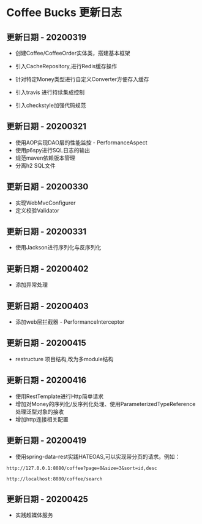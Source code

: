 # Coffee Bucks 更新日志

## 更新日期 - 20200319
- 创建Coffee/CoffeeOrder实体类，搭建基本框架
- 引入CacheRepository,进行Redis缓存操作
- 针对特定Money类型进行自定义Converter方便存入缓存

- 引入travis 进行持续集成控制
- 引入checkstyle加强代码规范

## 更新日期 - 20200321
- 使用AOP实现DAO层的性能监控 - PerformanceAspect
- 使用p6spy进行SQL日志的输出
- 规范maven依赖版本管理
- 分离h2 SQL文件

## 更新日期 - 20200330
- 实现WebMvcConfigurer
- 定义校验Validator

## 更新日期 - 20200331
- 使用Jackson进行序列化与反序列化

## 更新日期 - 20200402
- 添加异常处理

## 更新日期 - 20200403
- 添加web层拦截器 - PerformanceInterceptor

## 更新日期 - 20200415
- restructure 项目结构,改为多module结构

## 更新日期 - 20200416
- 使用RestTemplate进行Http简单请求
- 增加对Money的序列化/反序列化处理、使用ParameterizedTypeReference处理泛型对象的接收
- 增加http连接相关配置

## 更新日期 - 20200419
- 使用spring-data-rest实践HATEOAS,可以实现带分页的请求。例如：
```text
http://127.0.0.1:8080/coffee?page=0&size=3&sort=id,desc

http://localhost:8080/coffee/search
```

## 更新日期 - 20200425
- 实践超媒体服务